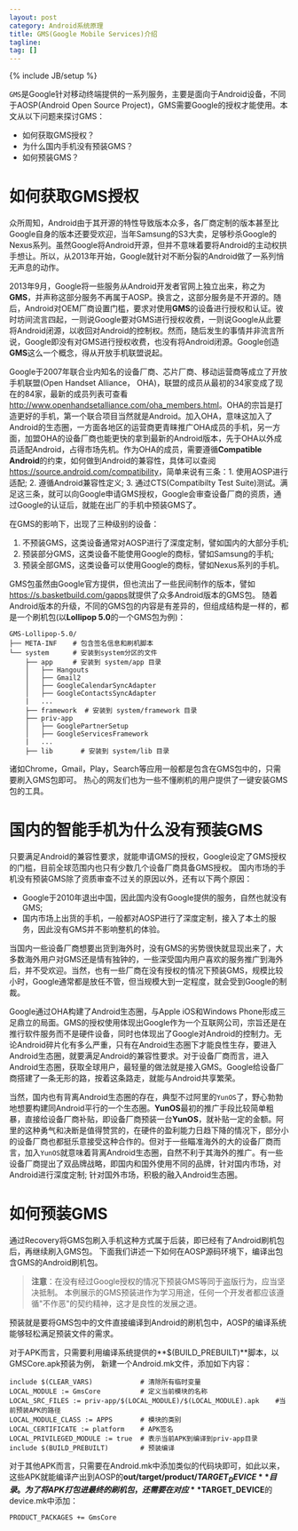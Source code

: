 ```yaml
---
layout: post
category: Android系统原理
title: GMS(Google Mobile Services)介绍
tagline:
tag: []
---
```

{% include JB/setup %}


`GMS`是Google针对移动终端提供的一系列服务，主要是面向于Android设备，不同于AOSP(Android Open Source Project)，GMS需要Google的授权才能使用。本文从以下问题来探讨GMS：

- 如何获取GMS授权？
- 为什么国内手机没有预装GMS？
- 如何预装GMS？

# 如何获取GMS授权

众所周知，Android由于其开源的特性导致版本众多，各厂商定制的版本甚至比Google自身的版本还要受欢迎，当年Samsung的S3大卖，足够秒杀Google的Nexus系列。虽然Google将Android开源，但并不意味着要将Android的主动权拱手想让。所以，从2013年开始，Google就针对不断分裂的Android做了一系列悄无声息的动作。

2013年9月，Google将一些服务从Android开发者官网上独立出来，称之为**GMS**，并声称这部分服务不再属于AOSP。换言之，这部分服务是不开源的。随后，Android对OEM厂商设置门槛，要求对使用**GMS**的设备进行授权和认证。彼时坊间流言四起，一则说Google要对GMS进行授权收费，一则说Google从此要将Android闭源，以收回对Android的控制权。然而，随后发生的事情并非流言所说，Google即没有对GMS进行授权收费，也没有将Android闭源。Google创造**GMS**这么一个概念，得从开放手机联盟说起。

Google于2007年联合业内知名的设备厂商、芯片厂商、移动运营商等成立了开放手机联盟(Open Handset Alliance， OHA)，联盟的成员从最初的34家变成了现在的84家，最新的成员列表可查看<http://www.openhandsetalliance.com/oha_members.html>。OHA的宗旨是打造更好的手机，第一个联合项目当然就是Android。加入OHA，意味这加入了Android的生态圈，一方面各地区的运营商更青睐推广OHA成员的手机，另一方面，加盟OHA的设备厂商也能更快的拿到最新的Android版本，先于OHA以外成员适配Android，占得市场先机。作为OHA的成员，需要遵循**Compatible Android**的约束，如何做到Android的兼容性，具体可以查阅<https://source.android.com/compatibility>，简单来说有三条：1. 使用AOSP进行适配; 2. 遵循Android兼容性定义; 3. 通过CTS(Compatibilty Test Suite)测试。满足这三条，就可以向Google申请GMS授权，Google会审查设备厂商的资质，通过Google的认证后，就能在出厂的手机中预装GMS了。

在GMS的影响下，出现了三种级别的设备：

1. 不预装GMS，这类设备通常对AOSP进行了深度定制，譬如国内的大部分手机;
2. 预装部分GMS，这类设备不能使用Google的商标，譬如Samsung的手机;
3. 预装全部GMS，这类设备可以使用Google的商标，譬如Nexus系列的手机。

GMS包虽然由Google官方提供，但也流出了一些民间制作的版本，譬如<https://s.basketbuild.com/gapps>就提供了众多Android版本的GMS包。
随着Android版本的升级，不同的GMS包的内容是有差异的，但组成结构是一样的，都是一个刷机包(以**Lollipop 5.0**的一个GMS包为例)：

    GMS-Lollipop-5.0/
    ├── META-INF	# 包含签名信息和刷机脚本
    └── system      # 安装到system分区的文件
        ├── app     # 安装到 system/app 目录
        │   ├── Hangouts
        │   ├── Gmail2
        │   ├── GoogleCalendarSyncAdapter
        │   ├── GoogleContactsSyncAdapter
        |   ...
        ├── framework  # 安装到 system/framework 目录
        ├── priv-app
        │   ├── GooglePartnerSetup
        │   ├── GoogleServicesFramework
        |   ...
        ├── lib       # 安装到 system/lib 目录

诸如Chrome，Gmail，Play，Search等应用一般都是包含在GMS包中的，只需要刷入GMS包即可。
热心的网友们也为一些不懂刷机的用户提供了一键安装GMS包的工具。

# 国内的智能手机为什么没有预装GMS

只要满足Android的兼容性要求，就能申请GMS的授权，Google设定了GMS授权的门槛，目前全球范围内也只有少数几个设备厂商具备GMS授权。
国内市场的手机没有预装GMS除了资质审查不过关的原因以外，还有以下两个原因：

- Google于2010年退出中国，因此国内没有Google提供的服务，自然也就没有GMS;
- 国内市场上出货的手机，一般都对AOSP进行了深度定制，接入了本土的服务，因此没有GMS并不影响整机的体验。

当国内一些设备厂商想要出货到海外时，没有GMS的劣势很快就显现出来了，大多数海外用户对GMS还是情有独钟的，一些深受国内用户喜欢的服务推广到海外后，并不受欢迎。当然，也有一些厂商在没有授权的情况下预装GMS，规模比较小时，Google通常都是放任不管，但当规模大到一定程度，就会受到Google的制裁。

Google通过OHA构建了Android生态圈，与Apple iOS和Windows Phone形成三足鼎立的局面。GMS的授权使用体现出Google作为一个互联网公司，宗旨还是在推行软件服务而不是硬件设备，同时也体现出了Google对Android的控制力。无论Android碎片化有多么严重，只有在Android生态圈下才能良性生存，要进入Android生态圈，就要满足Android的兼容性要求。对于设备厂商而言，进入Android生态圈，获取全球用户，最轻量的做法就是接入GMS。Google给设备厂商搭建了一条无形的路，按着这条路走，就能与Android共享繁荣。

当然，国内也有背离Android生态圈的存在，典型不过阿里的`YunOS`了，野心勃勃地想要构建同Android平行的一个生态圈。**YunOS**最初的推广手段比较简单粗暴，直接给设备厂商补贴，即设备厂商预装一台**YunOS**，就补贴一定的金额。阿里的这种勇气和决断是值得赞赏的，在硬件的盈利能力日趋下降的情况下，部分小的设备厂商也都挺乐意接受这种合作的。但对于一些瞄准海外的大的设备厂商而言，加入`YunOS`就意味着背离Android生态圈，自然不利于其海外的推广。有一些设备厂商提出了双品牌战略，即国内和国外使用不同的品牌，针对国内市场，对Android进行深度定制; 针对国外市场，积极的融入Android生态圈。

# 如何预装GMS

通过Recovery将GMS包刷入手机这种方式属于后装，即已经有了Android刷机包后，再继续刷入GMS包。
下面我们讲述一下如何在AOSP源码环境下，编译出包含GMS的Android刷机包。

> **注意**：在没有经过Google授权的情况下预装GMS等同于盗版行为，应当坚决抵制。
> 本例展示的GMS预装进作为学习用途，任何一个开发者都应该遵循"不作恶"的契约精神，这才是良性的发展之道。

预装就是要将GMS包中的文件直接编译到Android的刷机包中，AOSP的编译系统能够轻松满足预装文件的需求。

对于APK而言，只需要利用编译系统提供的**$(BUILD_PREBUILT)**脚本，以GMSCore.apk预装为例，
新建一个Android.mk文件，添加如下内容：

    include $(CLEAR_VARS)            # 清除所有临时变量
    LOCAL_MODULE := GmsCore	         # 定义当前模块的名称
    LOCAL_SRC_FILES := priv-app/$(LOCAL_MODULE)/$(LOCAL_MODULE).apk    #当前预装APK的路径
    LOCAL_MODULE_CLASS := APPS       # 模块的类别
    LOCAL_CERTIFICATE := platform    # APK签名
    LOCAL_PRIVILEGED_MODULE := true  # 表示当前APK到编译到priv-app目录
    include $(BUILD_PREBUILT)        # 预装编译

对于其他APK而言，只需要在Android.mk中添加类似的代码块即可，如此以来，这些APK就能编译产出到AOSP的**out/target/product/$TARGET_DEVICE**目录。为了将APK打包进最终的刷机包，还需要在对应**$TARGET_DEVICE**的device.mk中添加：

	PRODUCT_PACKAGES += GmsCore

